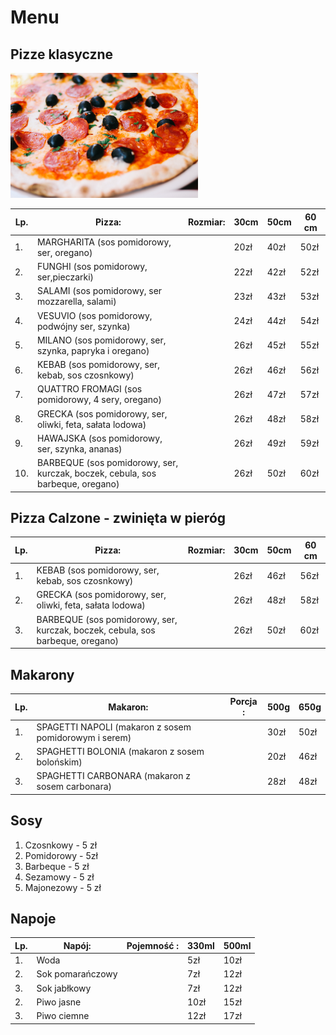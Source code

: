 # Menu

## Pizze klasyczne
<img src = "img/carissa-gan-_0JpjeqtSyg-unsplash.jpg" width = 300>


|Lp.| Pizza:                                                                          | Rozmiar:| 30cm | 50cm | 60 cm|
|---|---------------------------------------------------------------------------------|---------|------|------|------|
|1. | MARGHARITA (sos pomidorowy, ser, oregano)                                       |         | 20zł | 40zł | 50zł |
|2. | FUNGHI (sos pomidorowy, ser,pieczarki)                                          |         | 22zł | 42zł | 52zł |
|3. | SALAMI (sos pomidorowy, ser mozzarella, salami)                                 |         | 23zł | 43zł | 53zł | 
|4. | VESUVIO (sos pomidorowy, podwójny ser, szynka)                                  |         | 24zł | 44zł | 54zł |
|5. | MILANO (sos pomidorowy, ser, szynka, papryka i oregano)                         |         | 26zł | 45zł | 55zł |
|6. | KEBAB (sos pomidorowy, ser, kebab, sos czosnkowy)                               |         | 26zł | 46zł | 56zł |
|7. | QUATTRO FROMAGI (sos pomidorowy, 4 sery, oregano)                               |         | 26zł | 47zł | 57zł |
|8. | GRECKA (sos pomidorowy, ser, oliwki, feta, sałata lodowa)                       |         | 26zł | 48zł | 58zł |
|9. | HAWAJSKA (sos pomidorowy, ser, szynka, ananas)                                  |         | 26zł | 49zł | 59zł |
|10.| BARBEQUE (sos pomidorowy, ser, kurczak, boczek, cebula, sos barbeque, oregano)  |         | 26zł | 50zł | 60zł |

## Pizza Calzone - zwinięta w pieróg

|Lp.| Pizza:                                                                          | Rozmiar:| 30cm | 50cm | 60 cm|
|---|---------------------------------------------------------------------------------|---------|------|------|------|
|1. | KEBAB (sos pomidorowy, ser, kebab, sos czosnkowy)                               |         | 26zł | 46zł | 56zł |
|2. | GRECKA (sos pomidorowy, ser, oliwki, feta, sałata lodowa)                       |         | 26zł | 48zł | 58zł |
|3. | BARBEQUE (sos pomidorowy, ser, kurczak, boczek, cebula, sos barbeque, oregano)  |         | 26zł | 50zł | 60zł |

## Makarony

|Lp.| Makaron:                                                                        | Porcja :| 500g | 650g | 
|---|---------------------------------------------------------------------------------|---------|------|------|
|1. | SPAGETTI NAPOLI (makaron z sosem pomidorowym i serem)                           |         | 30zł | 50zł |
|2. | SPAGHETTI BOLONIA (makaron z sosem bolońskim)                                   |         | 20zł | 46zł | 
|3. | SPAGHETTI CARBONARA (makaron z sosem carbonara)                                 |         | 28zł | 48zł |

## Sosy


1. Czosnkowy - 5 zł
2. Pomidorowy - 5zł
3. Barbeque - 5 zł
4. Sezamowy - 5 zł
5. Majonezowy - 5 zł

## Napoje


|Lp.| Napój:                                                                          | Pojemność :| 330ml | 500ml | 
|---|---------------------------------------------------------------------------------|------------|-------|-------|
|1. | Woda                                                                            |            | 5zł   | 10zł  |
|2. | Sok pomarańczowy                                                                |            | 7zł   | 12zł  | 
|3. | Sok jabłkowy                                                                    |            | 7zł   | 12zł  |
|2. | Piwo jasne                                                                      |            | 10zł  | 15zł  | 
|3. | Piwo ciemne                                                                     |            | 12zł  | 17zł  |


